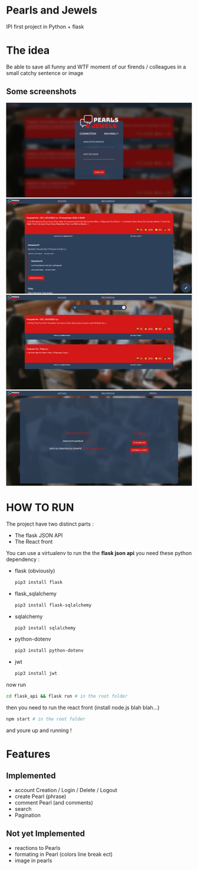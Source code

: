 # Pearls and Jewels

IPI first project in Python + flask

# The idea

Be able to save all funny and WTF moment of our firends / colleagues in a small catchy sentence or image

## Some screenshots

![login](https://github.com/Di-KaZ/Pearls_and_Jewels/blob/moussa/screen.PNG)
![home](https://github.com/Di-KaZ/Pearls_and_Jewels/blob/moussa/screen2.PNG)
![search](https://github.com/Di-KaZ/Pearls_and_Jewels/blob/moussa/screen3.PNG)
![account](https://github.com/Di-KaZ/Pearls_and_Jewels/blob/moussa/screen4.PNG)

# HOW TO RUN

The project have two distinct parts :

- The flask JSON API
- The React front

You can use a virtualenv to run the the **flask json api** you need these python dependency :

- flask (obviously)
  ```bash
  pip3 install flask
  ```
- flask_sqlalchemy
  ```bash
  pip3 install flask-sqlalchemy
  ```
- sqlalchemy
  ```bash
  pip3 install sqlalchemy
  ```
- python-dotenv

  ```bash
  pip3 install python-dotenv
  ```

- jwt
  ```bash
  pip3 install jwt
  ```

now run

```bash
cd flask_api && flask run # in the root folder
```

then you need to run the react front (install node.js blah blah...)

```bash
npm start # in the root folder
```

and youre up and running !

# Features

## Implemented

- account Creation / Login / Delete / Logout
- create Pearl (phrase)
- comment Pearl (and comments)
- search
- Pagination

## Not yet Implemented

- reactions to Pearls
- formating in Pearl (colors line break ect)
- image in pearls
